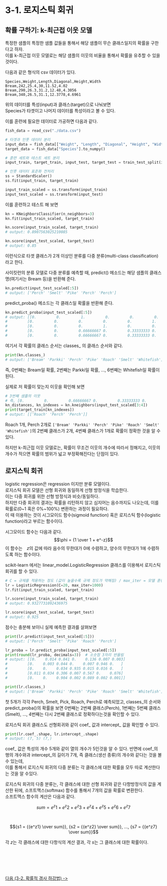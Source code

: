 # 3-1. 로지스틱 회귀

## 확률 구하기: k-최근접 이웃 모델

특정한 샘플의 특정한 샘플 값들을 통해서 해당 샘플이 무슨 클래스일지의 확률을 구한다고 하자.    
이를 k-최근접 이웃 모델로는 해당 샘플의 이웃의 비율을 통해서 확률을 유추할 수 있을것이다.

다음과 같은 형식의 csv 데이터가 있다.
```csv
Species,Weight,Length,Diagonal,Height,Width
Bream,242,25.4,30,11.52,4.02
Bream,290,26.3,31.2,12.48,4.3056
Bream,340,26.5,31.1,12.3778,4.6961
```

위의 데이터를 특성(input)과 클래스(target)으로 나눠보면    
Species가 타겟이고 나머지 데이터를 특성이라고 볼 수 있다.    

이를 훈련에 필요한 데이터로 가공하면 다음과 같다.

```python
fish_data = read_csv("./data.csv")

# 타겟과 인풋 데이터 분리
input_data = fish_data[["Weight", "Length", "Diagonal", "Height", "Width"]].to_numpy()
target_data = fish_data["Species"].to_numpy()

# 훈련 세트와 테스트 세트 분리
input_train, target_train, input_test, target_test = train_test_split(input_data, target_data, random_state=42)

# 인풋 데이터 표준화 전처리
ss = StandardScaler()
ss.fit(input_train, target_train)

input_train_scaled = ss.transform(input_train)
input_test_scaled = ss.transform(input_test)
```

이를 훈련하고 테스트 해 보면

```python
kn = KNeighborsClassifier(n_neighbors=3)
kn.fit(input_train_scaled, target_train)

kn.score(input_train_scaled, target_train)
# output: 0.8907563025210085

kn.score(input_test_scaled, target_test)
# output: 0.85
```

이런식으로 타겟 클래스가 2개 이상인 분류를 다중 분류(multi-class classification)라고 한다.    

사이킷런의 분류 모델로 다중 분류를 예측할 때, predict() 메소드는 해당 샘플의 클래스명(여기서는 Bream 등)을 반환해 준다.

```python
kn.predict(input_test_scaled[:5])
# output: ['Perch' 'Smelt' 'Pike' 'Perch' 'Perch']
```

predict_proba() 메소드는 각 클래스일 확률을 반환해 준다.

```python
kn.predict_proba(input_test_scaled[:5])
# output: [[0.         0.         1.         0.         0.         0.         0.        ]
#         [0.         0.         0.         0.         0.         1.         0.        ]
#         [0.         0.         0.         1.         0.         0.         0.        ]
#         [0.         0.         0.66666667 0.         0.33333333 0.         0.        ]
#         [0.         0.         0.66666667 0.         0.33333333 0.         0.        ]]
```

여기서 각 확률의 클래스 순서는 classes_ 의 클래스 순서와 같다. 

```python
print(kn.classes_)
# output: ['Bream' 'Parkki' 'Perch' 'Pike' 'Roach' 'Smelt' 'Whitefish']
```

즉, 0번째는 Bream일 확률, 2번째는 Parkki일 확률, ..., 6번째는 Whitefish일 확률이 된다.   

실제로 저 확률이 맞는지 이웃을 확인해 보면

```python
# 3번째 샘플의 이웃
# 즉, [0.         0.         0.66666667 0.         0.33333333 0.         0.        ] 의 확률을 가진 샘플
kn_distances, kn_indexes = kn.kneighbors(input_test_scaled[3:4])
print(target_train[kn_indexes])
# output: [['Roach' 'Perch' 'Perch']]
```

Roach 1개, Perch 2개로 `['Bream' 'Parkki' 'Perch' 'Pike' 'Roach' 'Smelt' 'Whitefish']`의 2번째 클래스가 2개,
4번째 클래스가 1개로 확률이 정확한 것을 알 수 있다.    

하지만 k-최근접 이웃 모델로는, 확률이 무조건 이웃의 개수에 따라서 정해지고, 이웃의 개수가 적으면 확률의 범위가 넓고 부정확해진다는 단점이 있다.

## 로지스틱 회귀

logistic regression은 regression 이지만 분류 모델이다.    
로지스틱 회귀 모델은 선형 회귀와 동일하게 선형 방정식을 학습한다.    
이는 다중 회귀를 위한 선형 방정식과 비슷/동일하다.   
하지만 다중 회귀의 결과는 확률을 리턴하지 않고 심지어는 음수까지도 나오는데, 이를 확률로(0~1 혹은 0%~100%) 변환하는 과정이 필요하다.    
이 때 이용하는 것이 시그모이드 함수(sigmoid function) 혹은 로지스틱 함수(logistic function)라고 부르는 함수이다.    

시그모이드 함수는 다음과 같다.
$$\phi = {1 \over 1 + e^-z}$$
이 함수는　$z$의 값에 따라 음수의 무한대가 0에 수렴하고, 양수의 무한대가 1에 수렴하도록 하는 함수이다.    

scikit-learn 에서는 linear_model.LogisticRegression 클래스를 이용해서 로지스틱 회귀를 할 수 있다.

```python
# C = 규제를 적용하는 정도 (값이 높을수록 규제 정도가 약해짐) / max_iter = 모델 훈련에 사용되는 반복의 최대 개수
lr = LogisticRegression(C=20, max_iter=1000)
lr.fit(input_train_scaled, target_train)

lr.score(input_train_scaled, target_train)
# output: 0.9327731092436975

lr.score(input_test_scaled, target_test)
# output: 0.925
```

점수는 충분해 보이니 실제 예측한 결과를 살펴보면

```python
print(lr.predict(input_test_scaled[:5]))
# output: ['Perch' 'Smelt' 'Pike' 'Roach' 'Perch']

lr_proba = lr.predict_proba(input_test_scaled[:5])
print(round(lr_proba, decimals=3))  # 소숫점 3자리 반올림
# output: [[0.    0.014 0.841 0.    0.136 0.007 0.003]
#         [0.    0.003 0.044 0.    0.007 0.946 0.   ]
#         [0.    0.    0.034 0.935 0.015 0.016 0.   ]
#         [0.011 0.034 0.306 0.007 0.567 0.    0.076]
#         [0.    0.    0.904 0.002 0.089 0.002 0.001]]

print(lr.classes_)
# output: ['Bream' 'Parkki' 'Perch' 'Pike' 'Roach' 'Smelt' 'Whitefish']
```

첫 5개가 각각 Perch, Smelt, Pick, Roach, Perch로 예측되었고, 
classes_의 순서와 predict_proba()의 확률을 보면
0번째는 2번째 클래스(Perch), 1번째는 5번째 클래스(Smelt), ..., 4번째는 다시 2번째 클래스로 정확하다는것을 확인할 수 있다.    

로지스틱 회귀 클래스도 선형회귀와 같이 coef_ 값과 intercept_ 값을 확인할 수 있다.

```python
print(lr.coef_.shape, lr.intercept_.shape)
# output: (7, 5) (7,)
```

coef_ 값은 특성의 개수 5개와 같이 열의 개수가 5인것을 알 수 있다.
반면에 coef_의 행의 개수와과 intercept_의 길이가 7개, 즉 클래스(생선 종류)의 개수와 같다는 것을 볼 수 있는데,    
이를 통해서 로지스틱 회귀의 다중 분류는 각 클래스에 대한 확률을 모두 따로 계산한다는 것을 알 수있다.

로지스틱 회귀의 다중 분류는, 각 클래스에 대한 선형 회귀와 같은 다항방정식의 값을 계산한 뒤에,
소프트맥스(softmax) 함수를 통해서 7개의 값을 확률로 변환한다.    
소프트맥스 함수의 계산은 다음과 같다.

$$sum = {e^z1} + {e^z2} + {e^z3} + {e^z4} + {e^z5} + {e^z6} + {e^z7}$$    

</br>

$${s1 = {{e^z1} \over sum}}, {s2 = {{e^z2} \over sum}}, ..., {s7 = {{e^z7} \over sum}}$$

각 $z$는 각 클래스에 대한 다항식의 계산 결과, 각 $s$는 그 클래스에 대한 확률이다.

</br></br></br></br>

[다음 (3-2. 확률적 경사 하강법) ->](https://github.com/RFLXN/PnP.AI.2023/tree/main/doc/3.%20%EB%8B%A4%EC%96%91%ED%95%9C%20%EB%B6%84%EB%A5%98%20%EC%95%8C%EA%B3%A0%EB%A6%AC%EC%A6%98/2.%20%ED%99%95%EB%A5%A0%EC%A0%81%20%EA%B2%BD%EC%82%AC%20%ED%95%98%EA%B0%95%EB%B2%95)


